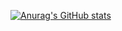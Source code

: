 [![Anurag's GitHub stats](https://github-readme-stats.vercel.app/api?username=BlueSchnabeltier&theme=merko)](https://github.com/anuraghazra/github-readme-stats)
